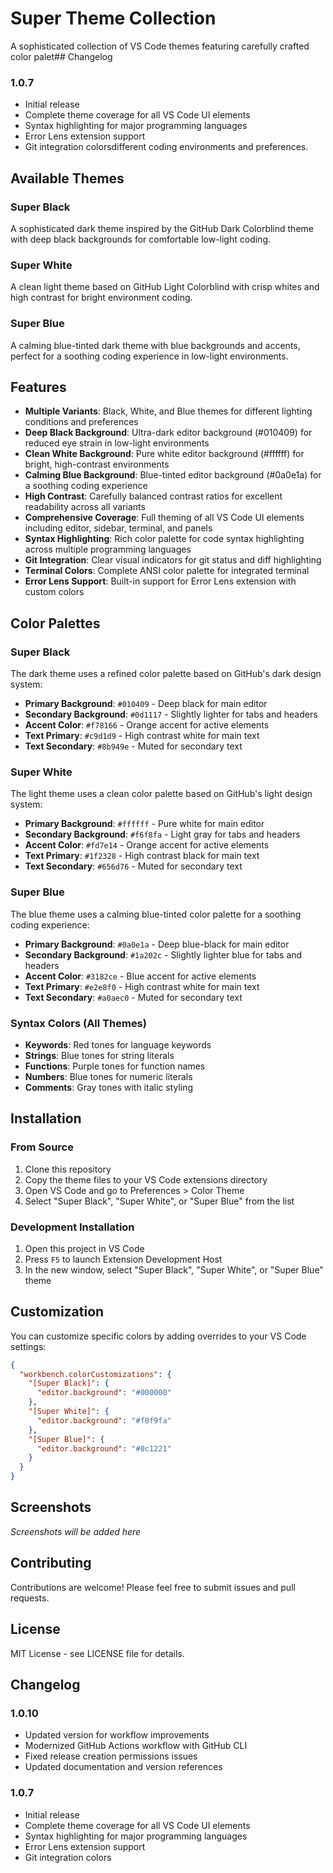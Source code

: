 # Super Theme Collection

A sophisticated collection of VS Code themes featuring carefully crafted color palet## Changelog

### 1.0.7
- Initial release
- Complete theme coverage for all VS Code UI elements
- Syntax highlighting for major programming languages
- Error Lens extension support
- Git integration colorsdifferent coding environments and preferences.

## Available Themes

### Super Black
A sophisticated dark theme inspired by the GitHub Dark Colorblind theme with deep black backgrounds for comfortable low-light coding.

### Super White
A clean light theme based on GitHub Light Colorblind with crisp whites and high contrast for bright environment coding.

### Super Blue
A calming blue-tinted dark theme with blue backgrounds and accents, perfect for a soothing coding experience in low-light environments.

## Features

- **Multiple Variants**: Black, White, and Blue themes for different lighting conditions and preferences
- **Deep Black Background**: Ultra-dark editor background (#010409) for reduced eye strain in low-light environments
- **Clean White Background**: Pure white editor background (#ffffff) for bright, high-contrast environments
- **Calming Blue Background**: Blue-tinted editor background (#0a0e1a) for a soothing coding experience
- **High Contrast**: Carefully balanced contrast ratios for excellent readability across all variants
- **Comprehensive Coverage**: Full theming of all VS Code UI elements including editor, sidebar, terminal, and panels
- **Syntax Highlighting**: Rich color palette for code syntax highlighting across multiple programming languages
- **Git Integration**: Clear visual indicators for git status and diff highlighting
- **Terminal Colors**: Complete ANSI color palette for integrated terminal
- **Error Lens Support**: Built-in support for Error Lens extension with custom colors

## Color Palettes

### Super Black
The dark theme uses a refined color palette based on GitHub's dark design system:

- **Primary Background**: `#010409` - Deep black for main editor
- **Secondary Background**: `#0d1117` - Slightly lighter for tabs and headers
- **Accent Color**: `#f78166` - Orange accent for active elements
- **Text Primary**: `#c9d1d9` - High contrast white for main text
- **Text Secondary**: `#8b949e` - Muted for secondary text

### Super White
The light theme uses a clean color palette based on GitHub's light design system:

- **Primary Background**: `#ffffff` - Pure white for main editor
- **Secondary Background**: `#f6f8fa` - Light gray for tabs and headers
- **Accent Color**: `#fd7e14` - Orange accent for active elements
- **Text Primary**: `#1f2328` - High contrast black for main text
- **Text Secondary**: `#656d76` - Muted for secondary text

### Super Blue

The blue theme uses a calming blue-tinted color palette for a soothing coding experience:

- **Primary Background**: `#0a0e1a` - Deep blue-black for main editor
- **Secondary Background**: `#1a202c` - Slightly lighter blue for tabs and headers
- **Accent Color**: `#3182ce` - Blue accent for active elements
- **Text Primary**: `#e2e8f0` - High contrast white for main text
- **Text Secondary**: `#a0aec0` - Muted for secondary text

### Syntax Colors (All Themes)
- **Keywords**: Red tones for language keywords
- **Strings**: Blue tones for string literals
- **Functions**: Purple tones for function names
- **Numbers**: Blue tones for numeric literals
- **Comments**: Gray tones with italic styling

## Installation

### From Source
1. Clone this repository
2. Copy the theme files to your VS Code extensions directory
3. Open VS Code and go to Preferences > Color Theme
4. Select "Super Black", "Super White", or "Super Blue" from the list

### Development Installation
1. Open this project in VS Code
2. Press `F5` to launch Extension Development Host
3. In the new window, select "Super Black", "Super White", or "Super Blue" theme

## Customization

You can customize specific colors by adding overrides to your VS Code settings:

```json
{
  "workbench.colorCustomizations": {
    "[Super Black]": {
      "editor.background": "#000000"
    },
    "[Super White]": {
      "editor.background": "#f8f9fa"
    },
    "[Super Blue]": {
      "editor.background": "#0c1221"
    }
  }
}
```

## Screenshots

*Screenshots will be added here*

## Contributing

Contributions are welcome! Please feel free to submit issues and pull requests.

## License

MIT License - see LICENSE file for details.

## Changelog

### 1.0.10

- Updated version for workflow improvements
- Modernized GitHub Actions workflow with GitHub CLI
- Fixed release creation permissions issues
- Updated documentation and version references

### 1.0.7

- Initial release
- Complete theme coverage for all VS Code UI elements
- Syntax highlighting for major programming languages
- Error Lens extension support
- Git integration colors
